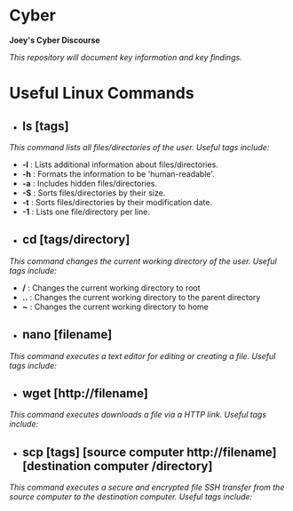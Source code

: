 # **Cyber**
**Joey's Cyber Discourse**

*This repository will document key information and key findings.*

# Useful Linux Commands
- ## **ls** [tags]
*This command lists all files/directories of the user. Useful tags include:*

  -   **-l** :   Lists additional information about files/directories.
  -   **-h** :   Formats the information to be 'human-readable'.
  -   **-a** :   Includes hidden files/directories.
  -   **-S** :   Sorts files/directories by their size.
  -   **-t** :   Sorts files/directories by their modification date.
  -   **-1** :   Lists one file/directory per line.
##
- ## **cd** [tags/directory]
*This command changes the current working directory of the user. Useful tags include:*

-  **/** :    Changes the current working directory to root
- **..** :   Changes the current working directory to the parent directory
- **~** :    Changes the current working directory to home
##
- ## **nano** [filename]
*This command executes a text editor for editing or creating a file. Useful tags include:*

##
- ## **wget** [http://filename]
*This command executes downloads a file via a HTTP link. Useful tags include:*

##
- ## **scp** [tags] [source computer http://filename] [destination computer /directory]
*This command executes a secure and encrypted file SSH transfer from the source computer to the destination computer. Useful tags include:*

##
